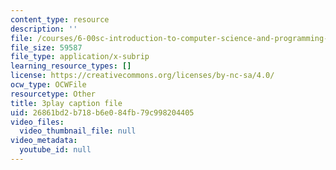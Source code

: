 ```yaml
---
content_type: resource
description: ''
file: /courses/6-00sc-introduction-to-computer-science-and-programming-spring-2011/26861bd2b718b6e084fb79c998204405_lFngfmE9RCc.srt
file_size: 59587
file_type: application/x-subrip
learning_resource_types: []
license: https://creativecommons.org/licenses/by-nc-sa/4.0/
ocw_type: OCWFile
resourcetype: Other
title: 3play caption file
uid: 26861bd2-b718-b6e0-84fb-79c998204405
video_files:
  video_thumbnail_file: null
video_metadata:
  youtube_id: null
---
```

